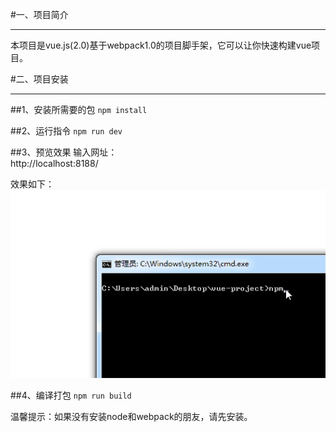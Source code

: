 #一、项目简介
***
本项目是vue.js(2.0)基于webpack1.0的项目脚手架，它可以让你快速构建vue项目。

#二、项目安装
***
##1、安装所需要的包
`npm install`

##2、运行指令
`npm run dev`

##3、预览效果
输入网址：<br>
   http://localhost:8188/
   
效果如下：<br>
   ![Image text](https://github.com/duanliang920/vue-webpack-project/blob/master/dev.gif)

##4、编译打包
`npm run build`
   

温馨提示：如果没有安装node和webpack的朋友，请先安装。


